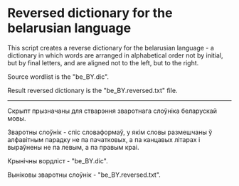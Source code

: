 # Reversed dictionary for the belarusian language

This script creates a reverse dictionary for the belarusian language - a dictionary in which words are arranged in alphabetical order not by initial, but by final letters, and are aligned not to the left, but to the right.

Source wordlist is the "be_BY.dic".

Result reversed dictionary is the "be_BY.reversed.txt" file.

---

Скрыпт прызначаны для стварэння зваротнага слоўніка беларускай мовы.

Зваротны слоўнік - спіс словаформаў, у якім словы размешчаны ў алфавітным парадку не па пачатковых, а па канцавых літарах і выраўнены не па левым, а па правым краі.

Крынічны вордліст - "be_BY.dic".

Выніковы зваротны слоўнік - "be_BY.reversed.txt".
